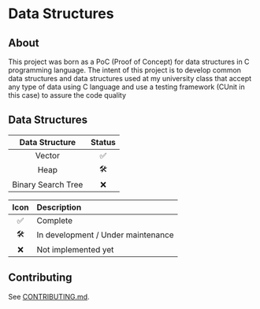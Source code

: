 # Data Structures

## About

This project was born as a PoC (Proof of Concept) for data structures in C programming language. The intent of this project is to develop common data structures and data structures used at my university class that accept any type of data using C language and use a testing framework (CUnit in this case) to assure the code quality

## Data Structures

Data Structure | Status
:-: | :-:
Vector | ✅
Heap | 🛠️
Binary Search Tree | ❌

Icon | Description
:-: | :-
✅ | Complete
🛠️ | In development / Under maintenance
❌ | Not implemented yet

## Contributing

See [CONTRIBUTING.md](/CONTRIBUTING.md).
